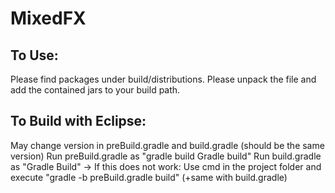 # MixedFX

## To Use:
Please find packages under build/distributions.
Please unpack the file and add the contained jars to your build path.

## To Build with Eclipse:
May change version in preBuild.gradle and build.gradle (should be the same version)
Run preBuild.gradle as "gradle build Gradle build"
Run build.gradle as "Gradle Build"
-> If this does not work: Use cmd in the project folder and execute "gradle -b preBuild.gradle build" (+same with build.gradle)
